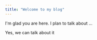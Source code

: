 ```yaml
---
title: "Welcome to my blog"
---
```


I'm glad you are here. I plan to talk about ...

Yes, we can talk about it
